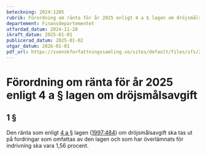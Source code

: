 ```yaml
---
beteckning: 2024:1205
rubrik: Förordning om ränta för år 2025 enligt 4 a § lagen om dröjsmålsavgift
departement: Finansdepartementet
utfardad_datum: 2024-11-28
ikraft_datum: 2025-01-01
publicerad_datum: 2025-01-02
utgar_datum: 2026-01-01
pdf_url: https://svenskforfattningssamling.se/sites/default/files/sfs/2024-11/SFS2024-1205.pdf
---
```


# Förordning om ränta för år 2025 enligt 4 a § lagen om dröjsmålsavgift

## 1 §

Den ränta som enligt [4 a §](#4a) lagen ([1997:484](https://selex.se/eli/sfs/1997/484)) om dröjsmålsavgift ska tas ut på fordringar som omfattas av den lagen och som har överlämnats för indrivning ska vara 1,56 procent.